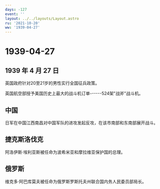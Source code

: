 ```yaml
---
days: -127
event: ''
layout: ../../layouts/Layout.astro
ru: '2021-10-20'
ww: '1939-04-27'
---
```


# 1939-04-27

## 1939 年 4 月 27 日

英国政府针对20至21岁的男性实行全国征兵政策。

英国航空部授予美国历史上最大的战斗机订单------524架"战斧"战斗机。

## 中国

日军在中国江西南昌对中国军队的进攻发起反攻，在该市南部和东南部展开战斗。

## 捷克斯洛伐克

阿洛伊斯·埃利亚斯被任命为波希米亚和摩拉维亚保护国的总理。

## 俄罗斯

维克多·阿巴库莫夫被任命为俄罗斯罗斯托夫州联合国内务人民委员部局长。